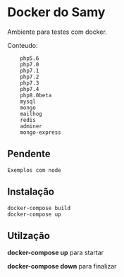 # Docker do Samy

Ambiente para testes com docker.

Conteudo:
```
    php5.6
    php7.0
    php7.1
    php7.2
    php7.3
    php7.4
    php8.0beta
    mysql
    mongo
    mailhog
    redis
    adminer
    mongo-express
```

## Pendente
    Exemplos com node

## Instalação
``` 
docker-compose build
docker-compose up
``` 

## Utilzação

**docker-compose up** 
    para startar

    
**docker-compose down** 
    para finalizar

